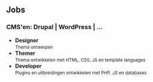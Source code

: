 Jobs
----

### CMS'en: Drupal | WordPress | ...

- **Designer**  
  <small>Thema ontwerpen</small>
- **Themer**  
  <small>Thema ontwikkelen met HTML, CSS, JS en template languages</small>
- **Developer**  
  <small>Plugins en uitbreidingen ontwikkelen met PHP, JS en databases</small>